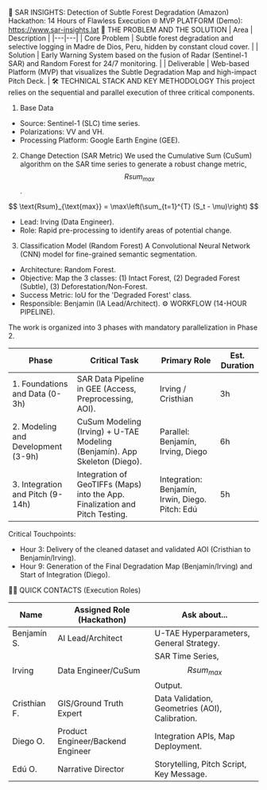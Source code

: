 🌲 SAR INSIGHTS: Detection of Subtle Forest Degradation (Amazon)
Hackathon: 14 Hours of Flawless Execution
🌐 MVP PLATFORM (Demo): https://www.sar-insights.lat
🎯 THE PROBLEM AND THE SOLUTION
| Area | Description |
|---|---|
| Core Problem | Subtle forest degradation and selective logging in Madre de Dios, Peru, hidden by constant cloud cover. |
| Solution | Early Warning System based on the fusion of Radar (Sentinel-1 SAR) and Random Forest for 24/7 monitoring. |
| Deliverable | Web-based Platform (MVP) that visualizes the Subtle Degradation Map and high-impact Pitch Deck. |
🛠️ TECHNICAL STACK AND KEY METHODOLOGY
This project relies on the sequential and parallel execution of three critical components.
1. Base Data
* Source: Sentinel-1 (SLC) time series.
* Polarizations: VV and VH.
* Processing Platform: Google Earth Engine (GEE).
2. Change Detection (SAR Metric)
We used the Cumulative Sum (CuSum) algorithm on the SAR time series to generate a robust change metric, $$Rsum_{max}$$.

$$ \text{Rsum}_{\text{max}} = \max\left(\sum_{t=1}^{T} (S_t - \mu)\right) $$

* Lead: Irving (Data Engineer).
* Role: Rapid pre-processing to identify areas of potential change.
3. Classification Model (Random Forest)
A Convolutional Neural Network (CNN) model for fine-grained semantic segmentation.
* Architecture: Random Forest.
* Objective: Map the 3 classes: (1) Intact Forest, (2) Degraded Forest (Subtle), (3) Deforestation/Non-Forest.
* Success Metric: IoU for the 'Degraded Forest' class.
* Responsible: Benjamin (IA Lead/Architect).
⚙️ WORKFLOW (14-HOUR PIPELINE).

The work is organized into 3 phases with mandatory parallelization in Phase 2.

| Phase | Critical Task | Primary Role | Est. Duration |
|---|---|---|---|
| 1. Foundations and Data (0-3h) | SAR Data Pipeline in GEE (Access, Preprocessing, AOI). | Irving / Cristhian | 3h |
| 2. Modeling and Development (3-9h) | CuSum Modeling (Irving) + U-TAE Modeling (Benjamín). App Skeleton (Diego). | Parallel: Benjamín, Irving, Diego | 6h |
| 3. Integration and Pitch (9-14h) | Integration of GeoTIFFs (Maps) into the App. Finalization and Pitch Testing. | Integration: Benjamín, Irwin, Diego. Pitch: Edú | 5h |
Critical Touchpoints:
* Hour 3: Delivery of the cleaned dataset and validated AOI (Cristhian to Benjamín/Irving).
* Hour 9: Generation of the Final Degradation Map (Benjamín/Irving) and Start of Integration (Diego).

🧑‍💻 QUICK CONTACTS (Execution Roles)

| Name | Assigned Role (Hackathon) | Ask about... |
|---|---|---|
| Benjamín S. | AI Lead/Architect | U-TAE Hyperparameters, General Strategy. |
| Irving | Data Engineer/CuSum | SAR Time Series, $$Rsum_{max}$$ Output. |
| Cristhian F. | GIS/Ground Truth Expert | Data Validation, Geometries (AOI), Calibration. |
| Diego O. | Product Engineer/Backend Engineer | Integration APIs, Map Deployment. |
| Edú O. | Narrative Director | Storytelling, Pitch Script, Key Message. |

